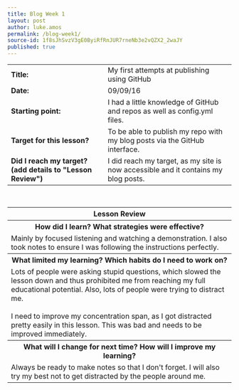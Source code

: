 ```yaml
---
title: Blog Week 1
layout: post
author: luke.amos
permalink: /blog-week1/
source-id: 1f8sJhSvzV3gE0ByiRfRnJUR7rneNb3e2vQZX2_2waJY
published: true
---
```

<head>
<link href="https://fonts.googleapis.com/css?family=Architects+Daughter" rel="stylesheet">
<link href="https://fonts.googleapis.com/css?family=Tillana" rel="stylesheet">
<link href="https://fonts.googleapis.com/css?family=David+Libre" rel="stylesheet">
<link href="https://fonts.googleapis.com/css?family=Titillium+Web" rel="stylesheet">
</head>
<table>
  <tr>
    <td><strong>Title:</strong></td>
    <td>My first attempts at publishing using GitHub  </td>
  </tr>
  <tr>
    <td><strong>Date:</strong></td>
    <td>09/09/16</td>
  </tr>
  <tr>
    <td><strong>Starting point:</strong></td>
    <td>I had a little knowledge of GitHub and repos as well as config.yml files.</td>
  </tr>
  <tr>
    <td><strong>Target for this lesson?</strong></td>
    <td>To be able to publish my repo with my blog posts via the GitHub interface.</td>
  </tr>
  <tr>
    <td><strong>Did I reach my target? 
(add details to "Lesson Review")</strong></td>
    <td>I did reach my target, as my site is now accessible and it contains my blog posts.</td>
  </tr>
</table>
<br />
<table>
  <tr>
    <th><strong>Lesson Review</strong></th>
  </tr>
  <tr>
    <th><strong>How did I learn? What strategies were effective?</strong></th>
  </tr>
  <tr>
    <td>Mainly by focused listening and watching a demonstration. I also took notes to ensure I was following the instructions perfectly.</td>
  </tr>
  <tr>
    <th><strong>What limited my learning? Which habits do I need to work on?</strong></th>
  </tr>
  <tr>
    <td>Lots of people were asking stupid questions, which slowed the lesson down and thus prohibited me from reaching my full educational potential. Also, lots of people were trying to distract me.<br /> <br />I need to improve my concentration span, as I got distracted pretty easily in this lesson. This was bad and needs to be improved immediately.</td>
  </tr>
  <tr>
    <th><strong>What will I change for next time? How will I improve my learning?</strong></th>
  </tr>
  <tr>
    <td>Always be ready to make notes so that I don't forget. I will also try my best not to get distracted by the people around me.</td>
  </tr>
  
</table>
<br />

